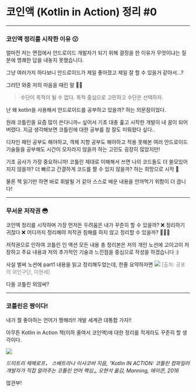 # 코인액 (Kotlin in Action)  정리 #0

---
### 코인액 정리를 시작한 이유 😗

얼마전 저는 면접에서 안드로이드 개발자가 되기 위해 결정을 한 이유가 무엇이냐는 질문에 명쾌한 답을 내놓지 못했습니다.

그냥 여러가지 하다보니 안드로이드가 제일 좋아졌고 제일 잘 할 수 있을거 같아서...?

그러던 와중 저의 마음을 때린 말 👊🏻

> 수단이 목적이 될 수 없다. 목적 중심으로 고민하고 수단은 선택하자.


난 왜 kotlin을 사용해서 안드로이드를 공부하고 있을까? 하는 의문점이었다.

원래 코틀린을 요즘 많이 쓴다니까~ 싶어서 기초 대충 훑고 시작한 개발이 내 꿈이 되어버렸다. 지금 생각해보면 코틀린에 대한 공부를 참 잘도 미뤄왔다 싶다..

디자인 패턴 공부도 해야하고, 객체 지향 공부도 해야하고 적용 못해본 여러 안드로이드 기술들을 공부해도 시간이 모자라지 않을까 하는 고민도 굉장히 많았지만!

기초 공사가 가장 중요하니까! 코틀린 제대로 이해해서 쓰면 나의 코드들도 더 쓸모있어지지 않을까? 더 빠르고 간결하게 코드를 짤 수 있지 않을까? 하는 희망으로 시작 🤔

물론 책 읽기만 하면 바로 휘발될 거 같아 스스로 배운 내용을 안까먹기 위함이 더 큽니다!

---

### 무서운 저작권 😳
코인액 정리를 시작하며 가장 먼저든 두려움은
내가 꾸준히 할 수 있을까? ❌
정리하기 귀찮다 ❌
어디까지 정리해야 저작권 침해를 하지 않고 정리할 수 있을까?  🙆🏻‍♀️

저작권으로 인하여 코틀린 인 액션 모든 내용 총 정리본은 저의 개인 노션에 고이고이 저장하고 주요 내용과 저의 추가적인 기술과 느낀점을 중심으로 작성을 하겠습니다 :)

사실 벌써 노션에 part1 내용을 읽고 정리해두었는데, 한줄 요약하자면
![](https://velog.velcdn.com/images/wjdcogus6/post/6abe0ebf-3295-426d-9504-ddf54fe59703/image.png)
<span style="color: gray">[출처: 공포의 외인구단, 이현세]</span>

다들 코틀린 외않써?

---

### 코틀린은 짱이다!
내가 젤 좋아하는 언어가 짱해라!! 개발 세계관 대통합 가자!!

아무튼 Kotlin in Action 책(이하 줄여서 코인액)에 대한 정리를 적게라도 꾸준히 할 생각이다.

![](https://velog.velcdn.com/images/wjdcogus6/post/fc827a36-75e4-459f-a5b2-648aed007441/image.png)

_드미트리 제메로프， 스베트라나 이사코바 지음, ⌜Kotlin IN ACTlON: 코틀린 컴파일러 개발자가 직접 알려주는 코틀린 언어 핵심⌟, 오현석 옮김, Manning, 에이콘, 2016_


많관부!
